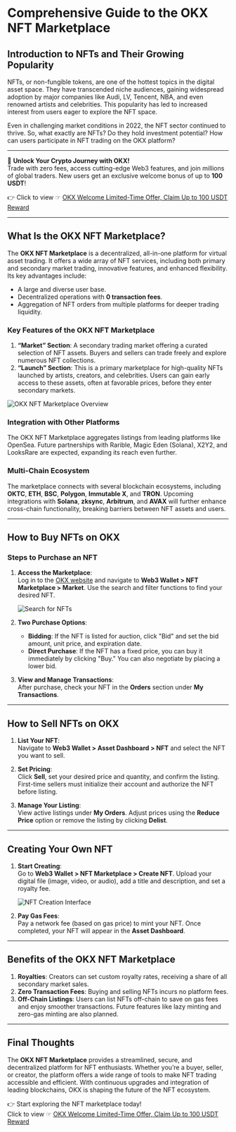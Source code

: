 # Comprehensive Guide to the OKX NFT Marketplace

## Introduction to NFTs and Their Growing Popularity

NFTs, or non-fungible tokens, are one of the hottest topics in the digital asset space. They have transcended niche audiences, gaining widespread adoption by major companies like Audi, LV, Tencent, NBA, and even renowned artists and celebrities. This popularity has led to increased interest from users eager to explore the NFT space.

Even in challenging market conditions in 2022, the NFT sector continued to thrive. So, what exactly are NFTs? Do they hold investment potential? How can users participate in NFT trading on the OKX platform?

---

🚀 **Unlock Your Crypto Journey with OKX!**  
Trade with zero fees, access cutting-edge Web3 features, and join millions of global traders. New users get an exclusive welcome bonus of up to **100 USDT**!  

👉 Click to view ☞ [OKX Welcome Limited-Time Offer, Claim Up to 100 USDT Reward](https://bit.ly/OKXe)

---

## What Is the OKX NFT Marketplace?

The **OKX NFT Marketplace** is a decentralized, all-in-one platform for virtual asset trading. It offers a wide array of NFT services, including both primary and secondary market trading, innovative features, and enhanced flexibility. Its key advantages include:

- A large and diverse user base.
- Decentralized operations with **0 transaction fees**.
- Aggregation of NFT orders from multiple platforms for deeper trading liquidity.

### Key Features of the OKX NFT Marketplace
1. **“Market” Section**: A secondary trading market offering a curated selection of NFT assets. Buyers and sellers can trade freely and explore numerous NFT collections.
2. **“Launch” Section**: This is a primary marketplace for high-quality NFTs launched by artists, creators, and celebrities. Users can gain early access to these assets, often at favorable prices, before they enter secondary markets.

![OKX NFT Marketplace Overview](https://www.okx.com/cdn/assets/plugins/contentful/4nqoo8goeymu/4oIk1QXsd8YFBgC95rTQRo/d2887d36839ee607a972f668e82566ca/107.jpeg)

### Integration with Other Platforms
The OKX NFT Marketplace aggregates listings from leading platforms like OpenSea. Future partnerships with Rarible, Magic Eden (Solana), X2Y2, and LooksRare are expected, expanding its reach even further.

### Multi-Chain Ecosystem
The marketplace connects with several blockchain ecosystems, including **OKTC**, **ETH**, **BSC**, **Polygon**, **Immutable X**, and **TRON**. Upcoming integrations with **Solana**, **zksync**, **Arbitrum**, and **AVAX** will further enhance cross-chain functionality, breaking barriers between NFT assets and users.

---

## How to Buy NFTs on OKX

### Steps to Purchase an NFT
1. **Access the Marketplace**:  
   Log in to the [OKX website](https://bit.ly/OKXe) and navigate to **Web3 Wallet > NFT Marketplace > Market**. Use the search and filter functions to find your desired NFT.

   ![Search for NFTs](https://www.okx.com/cdn/assets/plugins/2022/06/20220609063129538.png)

2. **Two Purchase Options**:  
   - **Bidding**: If the NFT is listed for auction, click "Bid" and set the bid amount, unit price, and expiration date.  
   - **Direct Purchase**: If the NFT has a fixed price, you can buy it immediately by clicking "Buy." You can also negotiate by placing a lower bid.

3. **View and Manage Transactions**:  
   After purchase, check your NFT in the **Orders** section under **My Transactions**.

---

## How to Sell NFTs on OKX

1. **List Your NFT**:  
   Navigate to **Web3 Wallet > Asset Dashboard > NFT** and select the NFT you want to sell.

2. **Set Pricing**:  
   Click **Sell**, set your desired price and quantity, and confirm the listing. First-time sellers must initialize their account and authorize the NFT before listing.

3. **Manage Your Listing**:  
   View active listings under **My Orders**. Adjust prices using the **Reduce Price** option or remove the listing by clicking **Delist**.

---

## Creating Your Own NFT

1. **Start Creating**:  
   Go to **Web3 Wallet > NFT Marketplace > Create NFT**. Upload your digital file (image, video, or audio), add a title and description, and set a royalty fee.

   ![NFT Creation Interface](https://www.okx.com/cdn/assets/plugins/2022/06/20220609070138388.png)

2. **Pay Gas Fees**:  
   Pay a network fee (based on gas price) to mint your NFT. Once completed, your NFT will appear in the **Asset Dashboard**.

---

## Benefits of the OKX NFT Marketplace

1. **Royalties**: Creators can set custom royalty rates, receiving a share of all secondary market sales.  
2. **Zero Transaction Fees**: Buying and selling NFTs incurs no platform fees.  
3. **Off-Chain Listings**: Users can list NFTs off-chain to save on gas fees and enjoy smoother transactions. Future features like lazy minting and zero-gas minting are also planned.

---

## Final Thoughts

The **OKX NFT Marketplace** provides a streamlined, secure, and decentralized platform for NFT enthusiasts. Whether you’re a buyer, seller, or creator, the platform offers a wide range of tools to make NFT trading accessible and efficient. With continuous upgrades and integration of leading blockchains, OKX is shaping the future of the NFT ecosystem.

👉 Start exploring the NFT marketplace today!  
Click to view ☞ [OKX Welcome Limited-Time Offer, Claim Up to 100 USDT Reward](https://bit.ly/OKXe)
